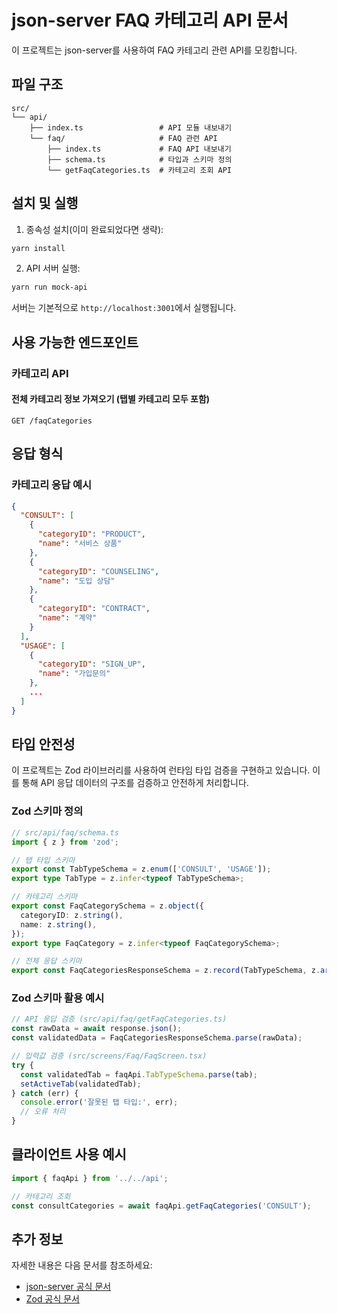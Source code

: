 # json-server FAQ 카테고리 API 문서

이 프로젝트는 json-server를 사용하여 FAQ 카테고리 관련 API를 모킹합니다.

## 파일 구조

```
src/
└── api/
    ├── index.ts                 # API 모듈 내보내기
    └── faq/                     # FAQ 관련 API
        ├── index.ts             # FAQ API 내보내기
        ├── schema.ts            # 타입과 스키마 정의
        └── getFaqCategories.ts  # 카테고리 조회 API
```

## 설치 및 실행

1. 종속성 설치(이미 완료되었다면 생략):

```bash
yarn install
```

2. API 서버 실행:

```bash
yarn run mock-api
```

서버는 기본적으로 `http://localhost:3001`에서 실행됩니다.

## 사용 가능한 엔드포인트

### 카테고리 API

#### 전체 카테고리 정보 가져오기 (탭별 카테고리 모두 포함)

```
GET /faqCategories
```

## 응답 형식

### 카테고리 응답 예시

```json
{
  "CONSULT": [
    {
      "categoryID": "PRODUCT",
      "name": "서비스 상품"
    },
    {
      "categoryID": "COUNSELING",
      "name": "도입 상담"
    },
    {
      "categoryID": "CONTRACT",
      "name": "계약"
    }
  ],
  "USAGE": [
    {
      "categoryID": "SIGN_UP",
      "name": "가입문의"
    },
    ...
  ]
}
```

## 타입 안전성

이 프로젝트는 Zod 라이브러리를 사용하여 런타임 타입 검증을 구현하고 있습니다. 이를 통해 API 응답 데이터의 구조를 검증하고 안전하게 처리합니다.

### Zod 스키마 정의

```typescript
// src/api/faq/schema.ts
import { z } from 'zod';

// 탭 타입 스키마
export const TabTypeSchema = z.enum(['CONSULT', 'USAGE']);
export type TabType = z.infer<typeof TabTypeSchema>;

// 카테고리 스키마
export const FaqCategorySchema = z.object({
  categoryID: z.string(),
  name: z.string(),
});
export type FaqCategory = z.infer<typeof FaqCategorySchema>;

// 전체 응답 스키마
export const FaqCategoriesResponseSchema = z.record(TabTypeSchema, z.array(FaqCategorySchema));
```

### Zod 스키마 활용 예시

```typescript
// API 응답 검증 (src/api/faq/getFaqCategories.ts)
const rawData = await response.json();
const validatedData = FaqCategoriesResponseSchema.parse(rawData);

// 입력값 검증 (src/screens/Faq/FaqScreen.tsx)
try {
  const validatedTab = faqApi.TabTypeSchema.parse(tab);
  setActiveTab(validatedTab);
} catch (err) {
  console.error('잘못된 탭 타입:', err);
  // 오류 처리
}
```

## 클라이언트 사용 예시

```typescript
import { faqApi } from '../../api';

// 카테고리 조회
const consultCategories = await faqApi.getFaqCategories('CONSULT');
```

## 추가 정보

자세한 내용은 다음 문서를 참조하세요:

- [json-server 공식 문서](https://github.com/typicode/json-server)
- [Zod 공식 문서](https://zod.dev/)
